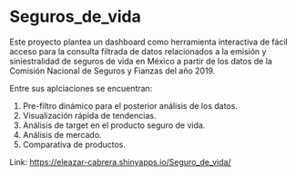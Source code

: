 # Seguros_de_vida
Este proyecto plantea un dashboard como herramienta interactiva de fácil acceso para la consulta filtrada de datos relacionados a la emisión y siniestralidad de seguros de vida en México a partir de los datos de la Comisión Nacional de Seguros y Fianzas del año 2019.

Entre sus aplciaciones se encuentran:

  1. Pre-filtro dinámico para el posterior análisis de los datos.
  2. Visualización rápida de tendencias.
  3. Análisis de target en el producto seguro de vida.
  4. Análisis de mercado.
  5. Comparativa de productos.

Link: https://eleazar-cabrera.shinyapps.io/Seguro_de_vida/
